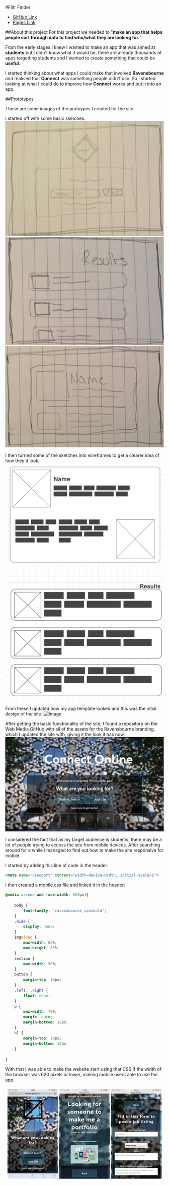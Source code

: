 #Filtr Finder
* [GitHub Link](https://github.com/deanlc/Connect)
* [Pages Link](https://deanlc.github.io/Connect/index.html)

##About this project
For this project we needed to "**make an app that helps people sort through data to find who/what they are looking for.**"

From the early stages I knew I wanted to make an app that was aimed at **students** but I didn't know what it would be, there are already thousands of apps targetting students and I wanted to create something that could be **useful**.

I started thinking about what apps I could make that involved **Ravensbourne** and realised that **Connect** was something people didn't use. So I started looking at what I could do to improve how **Connect** works and put it into an app.

##Prototypes

These are some images of the protoypes I created for the site.

I started off with some basic sketches.
![Image](md/1.png)
![Image](md/2.png)
![Image](md/3.png)

I then turned some of the sketches into wireframes to get a clearer idea of how they'd look.
![Image](md/4.png)
![Image](md/5.png)

From these I updated how my app template looked and this was the intial design of the site.
![Image](md/6.png)

After getting the basic functionality of the site, I found a repository on the Web Media GitHub with all of the assets for the Ravensbourne branding, which I updated the site with, giving it the look it has now.
![Image](md/7.png)

I considered the fact that as my target audience is students, there may be a lot of people trying to access the site from mobile devices. After searching around for a while I managed to find out how to make the site responsive for mobile.

I started by adding this line of code in the header.

~~~html 
<meta name="viewport" content="width=device-width, initial-scale=1"> 
~~~

I then created a mobile.css file and linked it in the header:

~~~css
@media screen and (max-width: 620px){

    body {
        font-family: 'ravensbourne_sansbold';
    }
    .hide {
        display: none;
    } 
    img#logo {
        max-width: 65%;
        max-height: 65%;
    } 
    section {
        max-width: 90%;
    } 
    button {
        margin-top: 10px;
    } 
    .left, .right {
        float: none;
    }
    p {
        max-width: 70%;
        margin: auto;
        margin-bottom: 10px;
    } 
    h1 {
        margin-top: 10px;
        margin-bottom: 10px;
    }

}
~~~
With that I was able to make the website start using that CSS if the width of the browser was 620 pixels or lower, making mobile users able to use the app.

![Mobile](https://raw.githubusercontent.com/deanlc/WEB14203-Dean-Chalk/master/mobile.png)

